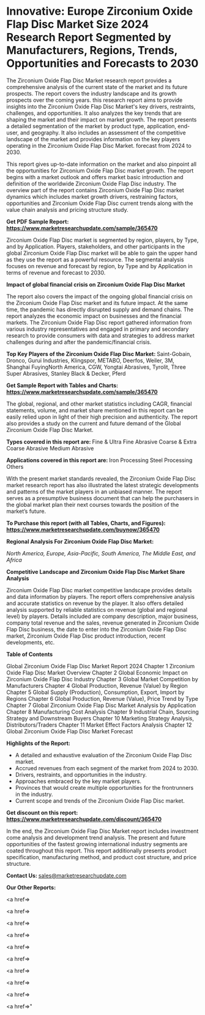 # Innovative: Europe Zirconium Oxide Flap Disc Market Size 2024 Research Report Segmented by Manufacturers, Regions, Trends, Opportunities and Forecasts to 2030

The Zirconium Oxide Flap Disc Market research report provides a comprehensive analysis of the current state of the market and its future prospects. The report covers the industry landscape and its growth prospects over the coming years. this research report aims to provide insights into the Zirconium Oxide Flap Disc Market's key drivers, restraints, challenges, and opportunities. It also analyzes the key trends that are shaping the market and their impact on market growth. The report presents a detailed segmentation of the market by product type, application, end-user, and geography. It also includes an assessment of the competitive landscape of the market and provides information on the key players operating in the Zirconium Oxide Flap Disc Market. forecast from 2024 to 2030.

This report gives up-to-date information on the market and also pinpoint all the opportunities for Zirconium Oxide Flap Disc market growth. The report begins with a market outlook and offers market basic introduction and definition of the worldwide Zirconium Oxide Flap Disc industry. The overview part of the report contains Zirconium Oxide Flap Disc market dynamics which includes market growth drivers, restraining factors, opportunities and Zirconium Oxide Flap Disc current trends along with the value chain analysis and pricing structure study.

<strong><b>Get PDF Sample Report: <a href=https://www.marketresearchupdate.com/sample/365470>https://www.marketresearchupdate.com/sample/365470</a></b></strong>

Zirconium Oxide Flap Disc market is segmented by region, players, by Type, and by Application. Players, stakeholders, and other participants in the global Zirconium Oxide Flap Disc market will be able to gain the upper hand as they use the report as a powerful resource. The segmental analysis focuses on revenue and forecast by region, by Type and by Application in terms of revenue and forecast to 2030.

<strong><b>Impact of global financial crisis on Zirconium Oxide Flap Disc Market</b></strong>

The report also covers the impact of the ongoing global financial crisis on the Zirconium Oxide Flap Disc market and its future impact. At the same time, the pandemic has directly disrupted supply and demand chains. The report analyzes the economic impact on businesses and the financial markets. The Zirconium Oxide Flap Disc report gathered information from various industry representatives and engaged in primary and secondary research to provide consumers with data and strategies to address market challenges during and after the pandemic/financial crisis.

<strong><b>Top Key Players of the Zirconium Oxide Flap Disc Market:
</b></strong>Saint-Gobain, Dronco, Gurui Industries, Klingspor, METABO, Deerfos, Weiler, 3M, Shanghai FuyingNorth America, CGW, Yongtai Abrasives, Tyrolit, Three Super Abrasives, Stanley Black & Decker, Pferd<strong><b>
</b></strong>

<strong><b>Get Sample Report with Tables and Charts: <a href=https://www.marketresearchupdate.com/sample/365470>https://www.marketresearchupdate.com/sample/365470</a></b></strong>

The global, regional, and other market statistics including CAGR, financial statements, volume, and market share mentioned in this report can be easily relied upon in light of their high precision and authenticity. The report also provides a study on the current and future demand of the Global Zirconium Oxide Flap Disc Market.

<strong><b>Types covered in this report are:
</b></strong>Fine & Ultra Fine Abrasive
Coarse & Extra Coarse Abrasive
Medium Abrasive<strong><b>
</b></strong>

<strong><b>Applications covered in this report are:
</b></strong>Iron Processing
Steel Processing
Others<strong><b>
</b></strong>

With the present market standards revealed, the Zirconium Oxide Flap Disc market research report has also illustrated the latest strategic developments and patterns of the market players in an unbiased manner. The report serves as a presumptive business document that can help the purchasers in the global market plan their next courses towards the position of the market’s future.

<strong><b>To Purchase this report (with all Tables, Charts, and Figures): <a href=https://www.marketresearchupdate.com/buynow/365470>https://www.marketresearchupdate.com/buynow/365470</a></b></strong>

<strong><b>Regional Analysis For Zirconium Oxide Flap Disc Market:</b></strong>

<em><i>North America, Europe, Asia-Pacific, South America, The Middle East, and Africa</i></em>

<strong><b>Competitive Landscape and Zirconium Oxide Flap Disc Market Share Analysis</b></strong>

Zirconium Oxide Flap Disc market competitive landscape provides details and data information by players. The report offers comprehensive analysis and accurate statistics on revenue by the player. It also offers detailed analysis supported by reliable statistics on revenue (global and regional level) by players. Details included are company description, major business, company total revenue and the sales, revenue generated in Zirconium Oxide Flap Disc business, the date to enter into the Zirconium Oxide Flap Disc market, Zirconium Oxide Flap Disc product introduction, recent developments, etc.

<strong><b>Table of Contents</b></strong>

Global Zirconium Oxide Flap Disc Market Report 2024
Chapter 1 Zirconium Oxide Flap Disc Market Overview
Chapter 2 Global Economic Impact on Zirconium Oxide Flap Disc Industry
Chapter 3 Global Market Competition by Manufacturers
Chapter 4 Global Production, Revenue (Value) by Region
Chapter 5 Global Supply (Production), Consumption, Export, Import by Regions
Chapter 6 Global Production, Revenue (Value), Price Trend by Type
Chapter 7 Global Zirconium Oxide Flap Disc Market Analysis by Application
Chapter 8 Manufacturing Cost Analysis
Chapter 9 Industrial Chain, Sourcing Strategy and Downstream Buyers
Chapter 10 Marketing Strategy Analysis, Distributors/Traders
Chapter 11 Market Effect Factors Analysis
Chapter 12 Global Zirconium Oxide Flap Disc Market Forecast

<strong><b>Highlights of the Report:</b></strong>

- A detailed and exhaustive evaluation of the Zirconium Oxide Flap Disc market.
- Accrued revenues from each segment of the market from 2024 to 2030.
- Drivers, restraints, and opportunities in the industry.
- Approaches embraced by the key market players.
- Provinces that would create multiple opportunities for the frontrunners in the industry.
- Current scope and trends of the Zirconium Oxide Flap Disc market.

<strong><b>Get discount on this report: <a href=https://www.marketresearchupdate.com/discount/365470>https://www.marketresearchupdate.com/discount/365470</a></b></strong>

In the end, the Zirconium Oxide Flap Disc Market report includes investment come analysis and development trend analysis. The present and future opportunities of the fastest growing international industry segments are coated throughout this report. This report additionally presents product specification, manufacturing method, and product cost structure, and price structure.

<strong><b>Contact Us:
</b></strong>sales@marketresearchupdate.com

<strong>Our Other Reports:</strong>

<a href=></a>

<a href=></a>

<a href=></a>

<a href=></a>

<a href=></a>

<a href=></a>

<a href=></a>

<a href=></a>

<a href=></a>

<a href=></a>"
